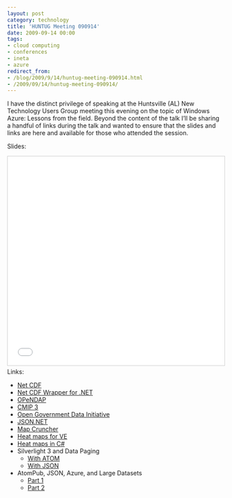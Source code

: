```yaml
---
layout: post
category: technology
title: 'HUNTUG Meeting 090914'
date: 2009-09-14 00:00
tags:
- cloud computing
- conferences
- ineta
- azure
redirect_from:
- /blog/2009/9/14/huntug-meeting-090914.html
- /2009/09/14/huntug-meeting-090914/
---
```

I have the distinct privilege of speaking at the Huntsville (AL) New Technology 
Users Group meeting this evening on the topic of Windows Azure: Lessons from the 
field. Beyond the content of the talk I’ll be sharing a handful of links during 
the talk and wanted to ensure that the slides and links are here and available 
for those who attended the session.

Slides:
<div class="embed-container">
<iframe src="//www.slideshare.net/slideshow/embed_code/key/JmrN36P4eW32D2" width="595" height="485" frameborder="0" marginwidth="0" marginheight="0" scrolling="no" style="border:1px solid #CCC; border-width:1px; margin-bottom:5px; max-width: 100%;" allowfullscreen> </iframe>
</div>
Links:

* [Net CDF](http://www.unidata.ucar.edu/software/netcdf/)
* [Net CDF Wrapper for .NET](http://netcdf.codeplex.com/)
* [OPeNDAP](http://www.opendap.org/)
* [CMIP 3](http://www-pcmdi.llnl.gov/ipcc/about_ipcc.php)
* [Open Government Data Initiative](http://ogdisdk.cloudapp.net/)
* [JSON.NET](http://json.codeplex.com/)
* [Map Cruncher](http://www.microsoft.com/maps/product/mapcruncher.aspx)
* [Heat maps for VE](http://johanneskebeck.spaces.live.com/blog/cns!42E1F70205EC8A96!7742.entry?wa=wsignin1.0&sa=406128337)
* [Heat maps in C#](http://dylanvester.com/post/Creating-Heat-Maps-with-NET-20-%28C-Sharp%29.aspx)
* Silverlight 3 and Data Paging
  * [With ATOM](http://rob.gillenfamily.net/post/Silverlight-and-Azure-Table-Data-Paging.aspx)
  * [With JSON](http://rob.gillenfamily.net/post/SilverLight-and-Paging-with-Azure-Data.aspx)
* AtomPub, JSON, Azure, and Large Datasets
  * [Part 1](http://rob.gillenfamily.net/post/AtomPub-JSON-Azure-and-Large-Datasets.aspx)
  * [Part 2](http://rob.gillenfamily.net/post/AtomPub-JSON-Azure-and-Large-Datasets-Part-2.aspx)
